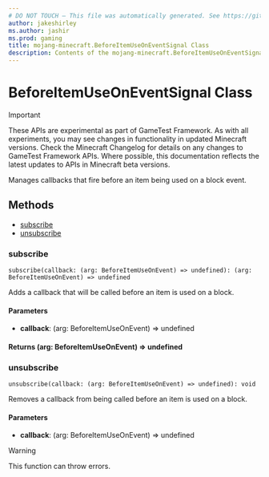 ```yaml
---
# DO NOT TOUCH — This file was automatically generated. See https://github.com/Mojang/MinecraftScriptingApiDocsGenerator to modify descriptions, examples, etc.
author: jakeshirley
ms.author: jashir
ms.prod: gaming
title: mojang-minecraft.BeforeItemUseOnEventSignal Class
description: Contents of the mojang-minecraft.BeforeItemUseOnEventSignal class.
---
```

# BeforeItemUseOnEventSignal Class
>[!IMPORTANT]
>These APIs are experimental as part of GameTest Framework. As with all experiments, you may see changes in functionality in updated Minecraft versions. Check the Minecraft Changelog for details on any changes to GameTest Framework APIs. Where possible, this documentation reflects the latest updates to APIs in Minecraft beta versions.

Manages callbacks that fire before an item being used on a block event.


## Methods
- [subscribe](#subscribe)
- [unsubscribe](#unsubscribe)
  
### **subscribe**
`
subscribe(callback: (arg: BeforeItemUseOnEvent) => undefined): (arg: BeforeItemUseOnEvent) => undefined
`

Adds a callback that will be called before an item is used on a block.
#### **Parameters**
- **callback**: (arg: BeforeItemUseOnEvent) => undefined

#### **Returns** (arg: BeforeItemUseOnEvent) => undefined


### **unsubscribe**
`
unsubscribe(callback: (arg: BeforeItemUseOnEvent) => undefined): void
`

Removes a callback from being called before an item is used on a block.
#### **Parameters**
- **callback**: (arg: BeforeItemUseOnEvent) => undefined


> [!WARNING]
> This function can throw errors.



